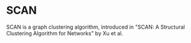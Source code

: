 # SCAN

SCAN is a graph clustering algorithm, introduced in "SCAN: A Structural
Clustering Algorithm for Networks" by Xu et al.
